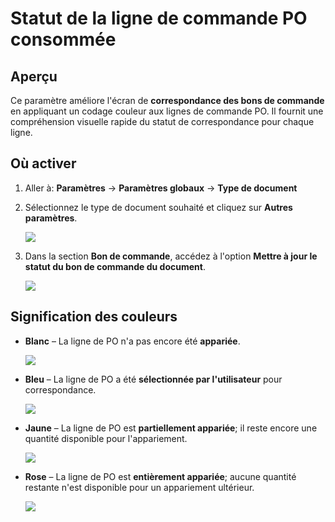 # Statut de la ligne de commande PO consommée

## **Aperçu**

Ce paramètre améliore l'écran de **correspondance des bons de commande** en appliquant un codage couleur aux lignes de commande PO. Il fournit une compréhension visuelle rapide du statut de correspondance pour chaque ligne.

## Où activer

1. Aller à: **Paramètres** → **Paramètres globaux** → **Type de document**
2.  Sélectionnez le type de document souhaité et cliquez sur **Autres paramètres**.

    ![](https://docs.docbits.com/~gitbook/image?url=https%3A%2F%2F578966019-files.gitbook.io%2F%7E%2Ffiles%2Fv0%2Fb%2Fgitbook-x-prod.appspot.com%2Fo%2Fspaces%252FT2n2w4uDCJvv7CJ5zrdk%252Fuploads%252Fsd3ebb3IETh7wNSA5flh%252Fimage.png%3Falt%3Dmedia%26token%3D6f1d286b-e006-4b23-9866-9ed37bf2bdaa\&width=768\&dpr=4\&quality=100\&sign=b0f0b121\&sv=2)
3.  Dans la section **Bon de commande**, accédez à l'option **Mettre à jour le statut du bon de commande du document**.

    ![](https://docs.docbits.com/~gitbook/image?url=https%3A%2F%2F578966019-files.gitbook.io%2F%7E%2Ffiles%2Fv0%2Fb%2Fgitbook-x-prod.appspot.com%2Fo%2Fspaces%252FT2n2w4uDCJvv7CJ5zrdk%252Fuploads%252FUxtFCj5v2TU1q0qwYtFv%252Fimage.png%3Falt%3Dmedia%26token%3Dcb97a149-86d1-43e9-a5bf-a9aadaa6c047\&width=768\&dpr=4\&quality=100\&sign=3bdd311b\&sv=2)

## **Signification des couleurs**

*   **Blanc** – La ligne de PO n'a pas encore été **appariée**.

    ![](https://docs.docbits.com/~gitbook/image?url=https%3A%2F%2F578966019-files.gitbook.io%2F%7E%2Ffiles%2Fv0%2Fb%2Fgitbook-x-prod.appspot.com%2Fo%2Fspaces%252FT2n2w4uDCJvv7CJ5zrdk%252Fuploads%252FjwYiBzpTPFv8tQaTTaeJ%252Fimage.png%3Falt%3Dmedia%26token%3D20a99b45-2d61-4bd5-84b7-b0c24b04e223\&width=768\&dpr=4\&quality=100\&sign=ebdb365\&sv=2)
*   **Bleu** – La ligne de PO a été **sélectionnée par l'utilisateur** pour correspondance.

    ![](https://docs.docbits.com/~gitbook/image?url=https%3A%2F%2F578966019-files.gitbook.io%2F%7E%2Ffiles%2Fv0%2Fb%2Fgitbook-x-prod.appspot.com%2Fo%2Fspaces%252FT2n2w4uDCJvv7CJ5zrdk%252Fuploads%252FwJK44aAJJPzJm4f4miFg%252Fimage.png%3Falt%3Dmedia%26token%3D3a51bd26-5b87-4b61-a056-ae40bccc4e55\&width=768\&dpr=4\&quality=100\&sign=d445fa07\&sv=2)
*   **Jaune** – La ligne de PO est **partiellement appariée**; il reste encore une quantité disponible pour l'appariement.

    ![](https://docs.docbits.com/~gitbook/image?url=https%3A%2F%2F578966019-files.gitbook.io%2F%7E%2Ffiles%2Fv0%2Fb%2Fgitbook-x-prod.appspot.com%2Fo%2Fspaces%252FT2n2w4uDCJvv7CJ5zrdk%252Fuploads%252FNoof3pErQqAvAWZpo4Fd%252Fimage.png%3Falt%3Dmedia%26token%3D21a15672-8e84-4e22-a0f2-8b65bcbfda54\&width=768\&dpr=4\&quality=100\&sign=4a68abca\&sv=2)
*   **Rose** – La ligne de PO est **entièrement appariée**; aucune quantité restante n'est disponible pour un appariement ultérieur.

    ![](https://docs.docbits.com/~gitbook/image?url=https%3A%2F%2F578966019-files.gitbook.io%2F%7E%2Ffiles%2Fv0%2Fb%2Fgitbook-x-prod.appspot.com%2Fo%2Fspaces%252FT2n2w4uDCJvv7CJ5zrdk%252Fuploads%252F722yxDRHmvz6CLfIamq8%252Fimage.png%3Falt%3Dmedia%26token%3D15aecf8c-aa63-4de4-b77f-1147c8ed593a\&width=768\&dpr=4\&quality=100\&sign=c1b2c2ab\&sv=2)
